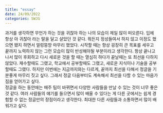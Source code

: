 ```yaml
---
title: "essay"
date: 24/09/2022
categories: SWJG
---
```


<!-- 정글에서 첫 프로젝트가 끝난 뒤, 만약 처음 프로젝트 시작할 때로 돌아간다면 뭐부터 할 것인지 질문을 받았다. 사전학습 자료를 바탕으로 먼저 데모를 간략하게 만들고 거기서부터 차근차근 기능들을 구성했어야 됐지 않을까라고 답하였다. 주어진 시간이 짧아서 처음 구상만큼 완성하지 못했다고 판단했기 때문에, 개발에 들어가는 시간을 줄이기 위해서는 만들어져 있는 프로그램을 변경하는 식으로 프로젝트를 진행했어야 됐다는 생각으로 답했던 것 같다.   

사실 이미 발표하기 전부터 프로젝트 결과물에 대해서 나혼자 만족을 못한 상태였는데 그 질문을 받고나서 그동안 해온 공부는 무엇이고 나에게 남은 지식은 무엇인지, 내 실력을 증명할 수 있는 방법은 무엇인지, 어떻게 해야 지금보다 나은 사람이 될 수 있는지, 정글에서 원하는 소프트웨어 엔지니어가 무엇인지, 내 실력과 마인드는 정글에서 말하는 개발자의 모습과 얼마나 다른지 등 여러 생각들이 그날 자꾸 머릿속에 맴돌았다.    

그렇게 계속 생각하다보니 지금의 나는 왜 이렇게 되었는가 까지 생각하게 되었고, 항상 모든 것들을 귀찮아 하는 나의 모습이 생각났다. 돌이켜보면 나는 하는 만큼 결과물을 얻어냈었기 때문에 조금만 더 하면 점수를 더 받을 수 있고 조금만 더 하면 완성도 높게 만들 수 있는 것들이 많았다. 시작할 때와는 다르게 마무리 할 때는 항상 귀찮아 하면서 포기하는 그런 것들이 계속 생각났다. 이번에 진행한 프로젝트도 그런 느낌이었다. 내가 조금만 더 열심히 하고 집중했으면 더 괜찮은 결과물이 나오지 않았을까 그리고 발표도 원활하게 할 수 있지 않았을까.   

이번 프로그램을 통해 끝까지 열심히 할 수 있는 능력을 키워서 나가고 싶다. 어느 정도까지만 하고 손을 놓는 게 아니라 끝까지 계속 몰두해서 어떻게든 더 나은 결과물을 만들려고 하는 단단한 내면을 얻어가고 싶다.    

정글에 들어온지 얼마 안 되었지만 여러 사람들과 얘기하면서 내 생각과 행동들이 너무 어리고 감정적이라고 느끼는 순간들이 참 많았다. 최대한 많은 얘기를 하면서 다양한 사람들의 여러 경험과 생각을 들으면서 많이 배우고 성숙해진 뒤 나가고 싶다.   

특정한 지식에 대한 질문을 받았을 때 섣불리 안다고 판단하고 말하는 것이 아니라 잠깐의 시간을 가지고 제대로 알고 있는지 확인하고 엄청 상세한 부분까지 설명할 수 있으면 대답을 하고 그렇지 않으면 모른다고 말하는 자세로 이번 과정에 임해야 된다고 생각한다. 그리고 만약 제대로 안다고 생각하고, 내 입장에서 최대한 쉽고 자세하게 설명을 했어도 듣는 사람이 이해하지 못한다면 그건 나의 잘못이다. 설명을 하겠다고 마음먹었다면 끝까지 듣는 사람을 책임져야 된다.   

마지막으로 정글이 끝날 때 후련했으면 좋겠다. 하는 내내 매일이 너무 힘들어고 괴로워서, 끝나고 나면 너무 후련했으면 좋겠다.     -->

과거를 생각하면 무언가 하는 것을 귀찮아 하는 나의 모습이 제일 많이 떠오른다. 입에 항상 아 귀찮아 라는 말을 달고 살았던 것 같다. 뭐든지 정성들여서 하지 않고 이정도 했으면 됐지 하면서 얼렁뚱땅 마무리 했었다.
시작할 때는 항상 굉장히 큰 목표를 세우고 끝까지 노력하지 않는 그런 모습이 많이 반성해야될 부분이라고 생각한다. 항상 끝나고 나서 많이 후회하고 다시 새로운 것을 할 때는 열심히 하다가 끝날때는 또 최선을 다하지 않았다. 재수할때도 그랬고, 학교에서 공부할때도 그랬고, 새로운 지식이나 기술을 공부할때도 그랬다. 하지만 이번에는 지금까지와는 다르게, 끝까지 최선을 다해서 정글을 기분좋게 마무리 짓고 싶다. 그래서 정글 다음부터도 계속해서 최선을 다할 수 있는 마음가짐을 얻어가고 싶다.       
정글을 하는 동안에는 매주 팀이 바뀌면서 다양한 사람들을 만날 수 있는 것이 너무 좋은 것 같다. 여러 사람들의 얘기를 들으면서 많이 배울 수 있다는 게 다른 곳에서는 쉽게 경험할 수 없는 정글만의 장점이라고 생각한다. 최대한 다른 사람들과 소통하면서 많이 배워가고 싶다.